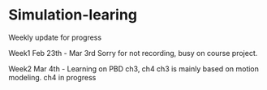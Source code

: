 # Simulation-learing
Weekly update for progress

Week1 Feb 23th - Mar 3rd
Sorry for not recording, busy on course project.

Week2 Mar 4th -
Learning on PBD ch3, ch4
ch3 is mainly based on motion modeling.
ch4 in progress
